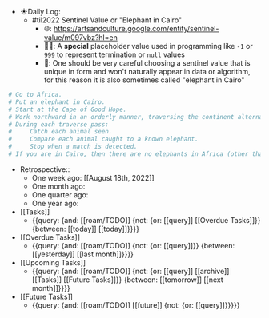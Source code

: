 - ☀️Daily Log:
    - #til2022 Sentinel Value or "Elephant in Cairo"
        - 🌐: https://artsandculture.google.com/entity/sentinel-value/m097vbz?hl=en
        - 💁‍♂️: A __special__ placeholder value used in programming like `-1` or `999` to represent termination or `null` values
        - 🤔: One should be very careful choosing a sentinel value that is unique in form and won't naturally appear in data or algorithm, for this reason it is also sometimes called "elephant in Cairo"
```python
# Go to Africa.
# Put an elephant in Cairo.
# Start at the Cape of Good Hope.
# Work northward in an orderly manner, traversing the continent alternately east and west,
# During each traverse pass:
#     Catch each animal seen.
#     Compare each animal caught to a known elephant.
#     Stop when a match is detected.
# If you are in Cairo, then there are no elephants in Africa (other than the one you placed there).
```

- Retrospective::
    - One week ago: [[August 18th, 2022]]
    - One month ago:
    - One quarter ago:
    - One year ago:
- [[Tasks]]
    - {{query: {and: [[roam/TODO]] {not: {or: [[query]] [[Overdue Tasks]]}} {between: [[today]] [[today]]}}}}
- [[Overdue Tasks]]
    - {{query: {and: [[roam/TODO]] {not: {or: [[query]]}} {between: [[yesterday]] [[last month]]}}}}
- [[Upcoming Tasks]]
    - {{query: {and: [[roam/TODO]] {not: {or: [[query]] [[archive]] [[Tasks]] [[Future Tasks]]}} {between: [[tomorrow]] [[next month]]}}}}
- [[Future Tasks]]
    - {{query: {and: [[roam/TODO]] [[future]] {not: {or: [[query]]}}}}}

